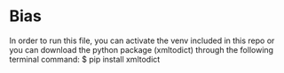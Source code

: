 # Bias

In order to run this file, you can activate the venv included in this repo or you can download the python package (xmltodict) through the following terminal command: $ pip install xmltodict
